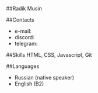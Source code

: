 ##Radik Musin

##Contacts
  * e-mail:
  * discord:
  * telegram:

##Skills
  HTML, CSS, Javascript, Git

##Languages
  * Russian (native speaker)
  * English (B2)


